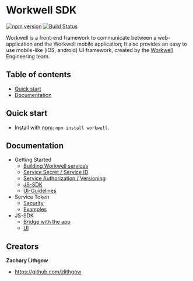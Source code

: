 # Workwell SDK

[![npm version](https://img.shields.io/npm/v/workwell.svg)](https://www.npmjs.com/package/workwell)
[![Build Status](https://travis-ci.org/Workwell/workwell.svg?branch=master)](https://travis-ci.org/Workwell/workwell)

Workwell is a front-end framework to communicate between a web-application and the Workwell mobile application; It also provides an easy to use mobile-like (iOS, android) UI framework, created by the [Workwell](https://www.workwell.io) Engineering team.


## Table of contents

* [Quick start](#quick-start)
* [Documentation](#documentation)


## Quick start

* Install with [npm](https://www.npmjs.com): `npm install workwell`.


## Documentation

* Getting Started 
    * [Building Workwell services](docs/getting-started/building-workwell-services.md)
    * [Service Secret / Service ID](docs/getting-started/service-secret-service-id.md)
    * [Service Authorization / Versioning](docs/getting-started/service-authorization-versioning.md)
    * [JS-SDK](docs/getting-started/js-sdk.md)
    * [UI-Guidelines](docs/getting-started/ui-guidelines.md)
* Service Token
    * [Security](docs/service-token/service-token-security.md)
    * [Examples](docs/service-token/service-token-examples.md) 
* JS-SDK
    * [Bridge with the app](docs/bridge/README.md)
    * [UI](docs/UI/README.md)


## Creators

**Zachary Lithgow**

* <https://github.com/zlithgow>